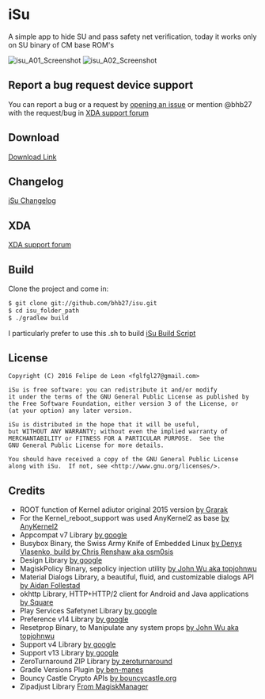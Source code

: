# iSu

A simple app to hide SU and pass safety net verification, today it works only on SU binary of CM base ROM's

![isu_A01_Screenshot](https://raw.githubusercontent.com/bhb27/isu/master/screenshots/A01.png)
![isu_A02_Screenshot](https://raw.githubusercontent.com/bhb27/isu/master/screenshots/A02.png)

## Report a bug request device support

You can report a bug or a request by [opening an issue](https://github.com/bhb27/isu/issues/new) or
mention @bhb27 with the request/bug in [XDA support forum](http://forum.xda-developers.com/android/apps-games/isu-simple-app-to-deactivate-activate-t3478348)

## Download

 [Download Link](https://www.androidfilehost.com/?w=files&flid=120360)

## Changelog

 [iSu Changelog](https://github.com/bhb27/isu/wiki/Changelog)

## XDA

 [XDA support forum](http://forum.xda-developers.com/android/apps-games/isu-simple-app-to-deactivate-activate-t3478348)

## Build

Clone the project and come in:

``` bash
$ git clone git://github.com/bhb27/isu.git
$ cd isu_folder_path
$ ./gradlew build
```

I particularly prefer to use this .sh to build
 [iSu Build Script](https://github.com/bhb27/isu/blob/master/app/build_Isu.sh)

## License

    Copyright (C) 2016 Felipe de Leon <fglfgl27@gmail.com>
    
    iSu is free software: you can redistribute it and/or modify
    it under the terms of the GNU General Public License as published by
    the Free Software Foundation, either version 3 of the License, or
    (at your option) any later version.
    
    iSu is distributed in the hope that it will be useful,
    but WITHOUT ANY WARRANTY; without even the implied warranty of
    MERCHANTABILITY or FITNESS FOR A PARTICULAR PURPOSE.  See the
    GNU General Public License for more details.
    
    You should have received a copy of the GNU General Public License
    along with iSu.  If not, see <http://www.gnu.org/licenses/>.

## Credits

* ROOT function of Kernel adiutor original 2015 version [by Grarak](https://github.com/Grarak/KernelAdiutor)
* For the Kernel_reboot_support was used AnyKernel2 as base [by AnyKernel2](https://github.com/osm0sis/AnyKernel2)
* Appcompat v7 Library [by google](https://developer.android.com/topic/libraries/support-library/packages.html#v7-appcompat)
* Busybox Binary, the Swiss Army Knife of Embedded Linux [by Denys Vlasenko, build by Chris Renshaw aka osm0sis](https://forum.xda-developers.com/showthread.php?t=2239421)
* Design Library [by google](https://developer.android.com/topic/libraries/support-library/packages.html#design)
* MagiskPolicy Binary, sepolicy injection utility [by John Wu aka topjohnwu](https://github.com/topjohnwu/Magisk#credits)
* Material Dialogs Library, a beautiful, fluid, and customizable dialogs API [by Aidan Follestad](https://github.com/afollestad/material-dialogs)
* okhttp Library, HTTP+HTTP/2 client for Android and Java applications [by Square](https://github.com/square/okhttp)
* Play Services Safetynet Library [by google](https://developers.google.com/android/guides/setup#ensure_devices_have_the_google_play_services_apk)
* Preference v14 Library [by google](https://developer.android.com/topic/libraries/support-library/packages.html#v14-preference)
* Resetprop Binary, to Manipulate any system props [by John Wu aka topjohnwu](https://github.com/topjohnwu/Magisk#credits)
* Support v4 Library [by google](https://developer.android.com/topic/libraries/support-library/packages.html#v4)
* Support v13 Library [by google](https://developer.android.com/topic/libraries/support-library/packages.html#v13)
* ZeroTurnaround ZIP Library [by zeroturnaround](https://github.com/zeroturnaround/zt-zip)
* Gradle Versions Plugin [by ben-manes](https://github.com/ben-manes/gradle-versions-plugin#gradle-versions-plugin)
* Bouncy Castle Crypto APIs [by bouncycastle.org](https://www.bouncycastle.org/)
* Zipadjust Library [From MagiskManager](https://github.com/topjohnwu/MagiskManager/tree/master/app/src/main/jni)

